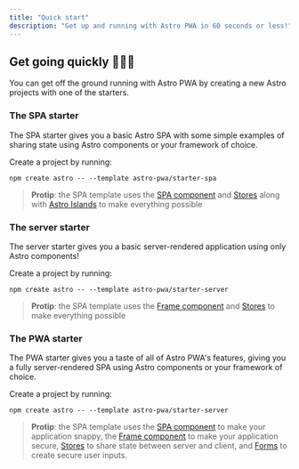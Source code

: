 ```yaml
---
title: "Quick start"
description: "Get up and running with Astro PWA in 60 seconds or less!"
---
```


## Get going quickly 🏃‍♀️💨

You can get off the ground running with Astro PWA by creating a new Astro projects with one of the starters.

### The SPA starter

The SPA starter gives you a basic Astro SPA with some simple examples of sharing state using Astro components or your framework of choice.

Create a project by running:

```
npm create astro -- --template astro-pwa/starter-spa
```

> **Protip**: the SPA template uses the [SPA component](/en/concepts/spa) and [Stores](/en/concepts/stores) along with [Astro Islands](https://docs.astro.build/en/concepts/islands/) to make everything possible

### The server starter

The server starter gives you a basic server-rendered application using only Astro components!

Create a project by running:

```
npm create astro -- --template astro-pwa/starter-server
```

> **Protip**: the SPA template uses the [Frame component](/en/concepts/frame) and [Stores](/en/concepts/stores) to make everything possible

### The PWA starter

The PWA starter gives you a taste of all of Astro PWA's features, giving you a fully server-rendered SPA using Astro components or your framework of choice.

Create a project by running:

```
npm create astro -- --template astro-pwa/starter-server
```

> **Protip**: the SPA template uses the [SPA component](/en/concepts/spa) to make your application snappy, the [Frame component](/en/concepts/frame) to make your application secure, [Stores](/en/concepts/stores) to share state between server and client, and [Forms](/en/concepts/forms) to create secure user inputs.